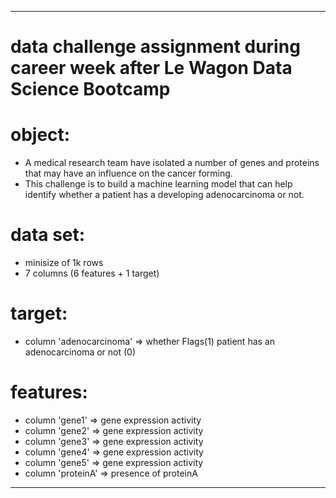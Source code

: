____
# data challenge assignment during career week after Le Wagon Data Science Bootcamp

# object:
- A medical research team have isolated a number of genes and proteins that may have an influence on the cancer forming.
- This challenge is to build a machine learning model that can help identify whether a patient has a developing adenocarcinoma or not.


# data set:
- minisize of 1k rows
- 7 columns (6 features + 1 target)

# target:
- column 'adenocarcinoma' => whether Flags(1) patient has an adenocarcinoma or not (0)

# features:
- column 'gene1' => gene expression activity
- column 'gene2' => gene expression activity
- column 'gene3' => gene expression activity
- column 'gene4' => gene expression activity
- column 'gene5' => gene expression activity
- column 'proteinA' => presence of proteinA
____

<jupyter notebook exercise>
